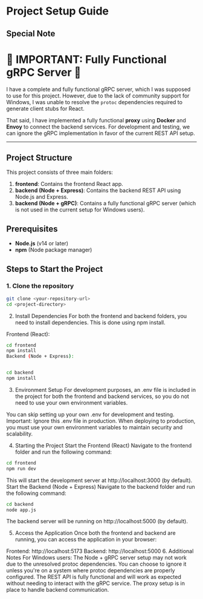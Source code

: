 # Project Setup Guide

## Special Note

# 🚨 IMPORTANT: Fully Functional gRPC Server 🚨

I have a complete and fully functional gRPC server, which I was supposed to use for this project. However, due to the lack of community support for Windows, I was unable to resolve the `protoc` dependencies required to generate client stubs for React.

That said, I have implemented a fully functional **proxy** using **Docker** and **Envoy** to connect the backend services. For development and testing, we can ignore the gRPC implementation in favor of the current REST API setup.

---

## Project Structure

This project consists of three main folders:

1. **frontend**: Contains the frontend React app.
2. **backend (Node + Express)**: Contains the backend REST API using Node.js and Express.
3. **backend (Node + gRPC)**: Contains a fully functional gRPC server (which is not used in the current setup for Windows users).

## Prerequisites

- **Node.js** (v14 or later)
- **npm** (Node package manager)

## Steps to Start the Project

### 1. Clone the repository

```bash
git clone <your-repository-url>
cd <project-directory>
```
2. Install Dependencies
For both the frontend and backend folders, you need to install dependencies. This is done using npm install.

Frontend (React):
```bash
cd frontend
npm install
Backend (Node + Express):
```
```bash

cd backend
npm install
```

3. Environment Setup
For development purposes, an .env file is included in the project for both the frontend and backend services, so you do not need to use your own environment variables.

You can skip setting up your own .env for development and testing.
Important: Ignore this .env file in production. When deploying to production, you must use your own environment variables to maintain security and scalability.

4. Starting the Project
Start the Frontend (React)
Navigate to the frontend folder and run the following command:
```bash
cd frontend
npm run dev
```
This will start the development server at http://localhost:3000 (by default).
Start the Backend (Node + Express)
Navigate to the backend folder and run the following command:
```bash
cd backend
node app.js
```
The backend server will be running on http://localhost:5000 (by default).

5. Access the Application
Once both the frontend and backend are running, you can access the application in your browser:

Frontend: http://localhost:5173
Backend: http://localhost:5000
6. Additional Notes
For Windows users: The Node + gRPC server setup may not work due to the unresolved protoc dependencies. You can choose to ignore it unless you're on a system where protoc dependencies are properly configured.
The REST API is fully functional and will work as expected without needing to interact with the gRPC service. The proxy setup is in place to handle backend communication.